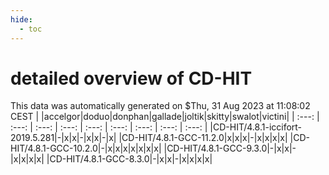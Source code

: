 ```yaml
---
hide:
  - toc
---
```


detailed overview of CD-HIT
===========================


This data was automatically generated on $Thu, 31 Aug 2023 at 11:08:02 CEST
| |accelgor|doduo|donphan|gallade|joltik|skitty|swalot|victini|
| :---: | :---: | :---: | :---: | :---: | :---: | :---: | :---: | :---: |
|CD-HIT/4.8.1-iccifort-2019.5.281|-|x|x|-|x|x|-|x|
|CD-HIT/4.8.1-GCC-11.2.0|x|x|x|-|x|x|x|x|
|CD-HIT/4.8.1-GCC-10.2.0|-|x|x|x|x|x|x|x|
|CD-HIT/4.8.1-GCC-9.3.0|-|x|x|-|x|x|x|x|
|CD-HIT/4.8.1-GCC-8.3.0|-|x|x|-|x|x|x|x|
